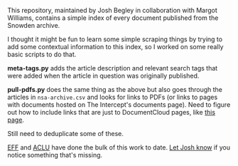 This repository, maintained by Josh Begley in collaboration with Margot Williams, contains a simple index of every document published from the Snowden archive.

I thought it might be fun to learn some simple scraping things by trying to add some contextual information to this index, so I worked on some really basic scripts to do that.  

**meta-tags.py** adds the article description and relevant search tags that were added when the article in question was originally published.

**pull-pdfs.py** does the same thing as the above but also goes through the articles in `nsa-archive.csv` and looks for links to PDFs (or links to pages with documents hosted on The Intercept's documents page). Need to figure out how to include links that are just to DocumentCloud pages, like [this page](http://www.theguardian.com/world/interactive/2013/jun/06/verizon-telephone-data-court-order). 

Still need to deduplicate some of these. 

[EFF](https://www.eff.org/nsa-spying/nsadocs) and [ACLU](https://www.aclu.org/nsa-documents-search) have done the bulk of this work to date. [Let Josh know](mailto:josh.begley@theintercept.com) if you notice something that's missing.